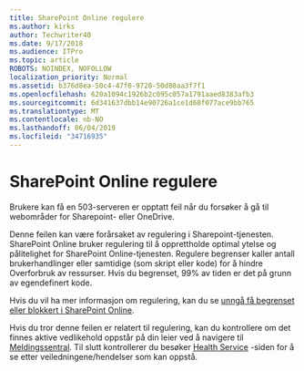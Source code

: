 ```yaml
---
title: SharePoint Online regulere
ms.author: kirks
author: Techwriter40
ms.date: 9/17/2018
ms.audience: ITPro
ms.topic: article
ROBOTS: NOINDEX, NOFOLLOW
localization_priority: Normal
ms.assetid: b376d8ea-50c4-47f0-9720-50d80aa3f7f1
ms.openlocfilehash: 620a1094c1926b2c095c057a1791aaed8383afb3
ms.sourcegitcommit: 6d341637dbb14e90726a1ce1d68f077ace9bb765
ms.translationtype: MT
ms.contentlocale: nb-NO
ms.lasthandoff: 06/04/2019
ms.locfileid: "34716935"
---
```

# <a name="sharepoint-online-throttling"></a>SharePoint Online regulere

<p><span style="mso-bidi-font-family: Calibri; mso-bidi-theme-font: minor-latin;">Brukere kan få en 503-serveren er opptatt feil når du forsøker å gå til webområder for Sharepoint- eller OneDrive.</span></p> <p><span style="mso-bidi-font-family: Calibri; mso-bidi-theme-font: minor-latin;">Denne feilen kan være forårsaket av regulering i Sharepoint-tjenesten. SharePoint Online bruker regulering til å opprettholde optimal ytelse og pålitelighet for SharePoint Online-tjenesten. Regulere begrenser kaller antall brukerhandlinger eller samtidige (som skript eller kode) for å hindre Overforbruk av ressurser. Hvis du begrenset, 99% av tiden er det på grunn av egendefinert kode.</span></p> <p><span style="mso-bidi-font-family: Calibri; mso-bidi-theme-font: minor-latin;">Hvis du vil ha mer informasjon om regulering, kan du se <a href="https://docs.microsoft.com/en-us/sharepoint/dev/general-development/how-to-avoid-getting-throttled-or-blocked-in-sharepoint-online">unngå få begrenset eller blokkert i SharePoint Online</a>.</span></p> <p><span style="mso-bidi-font-family: Calibri; mso-bidi-theme-font: minor-latin;">Hvis du tror denne feilen er relatert til regulering, kan du kontrollere om det finnes aktive vedlikehold oppstår på din leier ved å navigere til <a href="https://portal.office.com/adminportal/home#/MessageCenter">Meldingssentral</a>. Til slutt kontrollerer du besøker <a href="https://portal.office.com/adminportal/home#/servicehealth">Health Service</a> -siden for å se etter veiledningene/hendelser som kan oppstå.</span></p> <p>&nbsp;</p>


